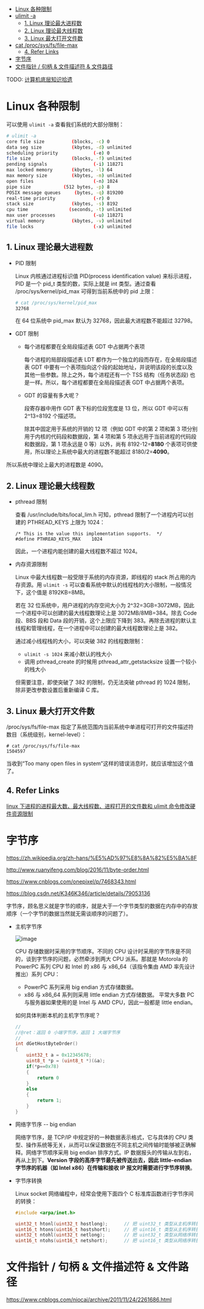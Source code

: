 - [Linux 各种限制](#linux-各种限制)
- [ulimit -a](#ulimit--a)
  - [1. Linux 理论最大进程数](#1-linux-理论最大进程数)
  - [2. Linux 理论最大线程数](#2-linux-理论最大线程数)
  - [3. Linux 最大打开文件数](#3-linux-最大打开文件数)
- [cat /proc/sys/fs/file-max](#cat-procsysfsfile-max)
  - [4. Refer Links](#4-refer-links)
- [字节序](#字节序)
- [文件指针 / 句柄 & 文件描述符 & 文件路径](#文件指针--句柄--文件描述符--文件路径)

TODO: [计算机底层知识拾遗](https://blog.csdn.net/column/details/computer-os-network.html)

# Linux 各种限制

可以使用 `ulimit -a` 查看我们系统的大部分限制：
```bash
# ulimit -a
core file size          (blocks, -c) 0
data seg size           (kbytes, -d) unlimited
scheduling priority             (-e) 0
file size               (blocks, -f) unlimited
pending signals                 (-i) 118271
max locked memory       (kbytes, -l) 64
max memory size         (kbytes, -m) unlimited
open files                      (-n) 1024
pipe size            (512 bytes, -p) 8
POSIX message queues     (bytes, -q) 819200
real-time priority              (-r) 0
stack size              (kbytes, -s) 8192
cpu time               (seconds, -t) unlimited
max user processes              (-u) 118271
virtual memory          (kbytes, -v) unlimited
file locks                      (-x) unlimited
```

## 1. Linux 理论最大进程数

- PID 限制

  Linux 内核通过进程标识值 PID(process identification value) 来标示进程，PID 是一个 pid_t 类型的数，实际上就是 int 类型。通过查看 /proc/sys/kernel/pid_max 可得到当前系统中的 pid 上限：
  ```bash
  # cat /proc/sys/kernel/pid_max 
  32768
  ```
  在 64 位系统中 pid_max 默认为 32768，因此最大进程数不能超过 32798。

- GDT 限制
  - 每个进程都要在全局段描述表 GDT 中占据两个表项
    
    每个进程的局部段描述表 LDT 都作为一个独立的段而存在，在全局段描述表 GDT 中要有一个表项指向这个段的起始地址，并说明该段的长度以及其他一些参数。除上之外，每个进程还有一个 TSS 结构（任务状态段) 也是一样。所以，每个进程都要在全局段描述表 GDT 中占据两个表项。

  - GDT 的容量有多大呢？
    
    段寄存器中用作 GDT 表下标的位段宽度是 13 位，所以 GDT 中可以有 2^13=8192 个描述项。

    除其中固定用于系统的开销的 12 项（例如 GDT 中的第 2 项和第 3 项分别用于内核的代码段和数据段，第 4 项和第 5 项永远用于当前进程的代码段和数据段，第 1 项永远是 0 等）以外，尚有 8192-12=**8180** 个表项可供使用，所以理论上系统中最大的进程数不能超过 8180/2=**4090**。

所以系统中理论上最大的进程数是 4090。

## 2. Linux 理论最大线程数

- pthread 限制
  
  查看 /usr/include/bits/local_lim.h 可知，pthread 限制了一个进程内可以创建的 PTHREAD_KEYS 上限为 1024：
  ```
  /* This is the value this implementation supports.  */
  #define PTHREAD_KEYS_MAX    1024
  ```
  因此，一个进程内能创建的最大线程数不超过 1024。

- 内存资源限制

  Linux 中最大线程数一般受限于系统的内存资源，即线程的 stack 所占用的内存资源。用 `ulimit -s` 可以查看系统中默认的线程栈的大小限制，一般情况下，这个值是 8192KB=8MB。

  若在 32 位系统中，用户进程的内存空间大小为 2^32=3GB=3072MB，因此一个进程中可以创建的最大线程数理论上是 3072MB/8MB=384。除去 Code 段、BBS 段和 Data 段的开销，这个上限应下降到 383。再除去进程的默认主线程和管理线程，在一个进程中可以创建的最大线程数理论上是 382。

  通过减小线程栈的大小，可以突破 382 的线程数限制：
  - `ulimit -s 1024` 来减小默认的栈大小
  - 调用 pthread_create 的时候用 pthread_attr_getstacksize 设置一个较小的栈大小

  但需要注意，即使突破了 382 的限制，仍无法突破 pthread 的 1024 限制，除非更改参数设置后重新编译 C 库。

## 3. Linux 最大打开文件数

/proc/sys/fs/file-max 指定了系统范围内当前系统中单进程可打开的文件描述符数目（系统级别，kernel-level）：
```
# cat /proc/sys/fs/file-max
1504597
```
当收到“Too many open files in system”这样的错误消息时，就应该增加这个值了。

## 4. Refer Links

[linux 下进程的进程最大数、最大线程数、进程打开的文件数和 ulimit 命令修改硬件资源限制](https://blog.csdn.net/gatieme/article/details/51058797)

# 字节序

https://zh.wikipedia.org/zh-hans/%E5%AD%97%E8%8A%82%E5%BA%8F

http://www.ruanyifeng.com/blog/2016/11/byte-order.html

https://www.cnblogs.com/onepixel/p/7468343.html

https://blog.csdn.net/K346K346/article/details/79053136

字节序，顾名思义就是字节的顺序，就是大于一个字节类型的数据在内存中的存放顺序（一个字节的数据当然就无需谈顺序的问题了）。 

- 主机字节序

  ![image](http://otaivnlxc.bkt.clouddn.com/jpg/2018/10/19/5ce1dbc0feb12be92794be63d1ed956e.jpg)

  CPU 存储数据时采用的字节顺序。不同的 CPU 设计时采用的字节序是不同的，谈到字节序的问题，必然牵涉到两大 CPU 派系。那就是 Motorola 的 PowerPC 系列 CPU 和 Intel 的 x86 与 x86_64（该指令集由 AMD 率先设计推出）系列 CPU：
  - PowerPC 系列采用 big endian 方式存储数据。
  - x86 与 x86_64 系列则采用 little endian 方式存储数据。
  平常大多数 PC 与服务器如果使用的是 Intel 与 AMD CPU，因此一般都是 little endian。

  如何具体判断本机的主机字节序呢？
  ```c
  //
  //@ret：返回 0 小端字节序，返回 1 大端字节序
  //
  int dGetHostByteOrder()
  {
      uint32_t a = 0x12345678;  
      uint8_t *p = (uint8_t *)(&a);  
      if(*p==0x78)
      {
          return 0
      }
      else
      {
          return 1;
      }
  }
  ```

- 网络字节序 -- big endian

  网络字节序，是 TCP/IP 中规定好的一种数据表示格式，它与具体的 CPU 类型、操作系统等无关，从而可以保证数据在不同主机之间传输时能够被正确解释。网络字节顺序采用 big endian 排序方式。IP 数据报头的传输从左到右，再从上到下。**Version 字段的高序字节最先被传送出去，因此 little-endian 字节序的机器（如 Intel x86）在传输和接收 IP 报文时需要进行字节序转换**。

- 字节序转换

  Linux socket 网络编程中，经常会使用下面四个 C 标准库函数进行字节序间的转换：
  ```c
  #include <arpa/inet.h>

  uint32_t htonl(uint32_t hostlong);      // 把 uint32_t 类型从主机序转换到网络序
  uint16_t htons(uint16_t hostshort);     // 把 uint16_t 类型从主机序转换到网络序
  uint32_t ntohl(uint32_t netlong);       // 把 uint32_t 类型从网络序转换到主机序
  uint16_t ntohs(uint16_t netshort);      // 把 uint16_t 类型从网络序转换到主机序
  ```
  
# 文件指针 / 句柄 & 文件描述符 & 文件路径

https://www.cnblogs.com/niocai/archive/2011/11/24/2261686.html